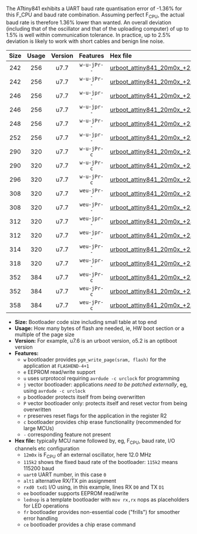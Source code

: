 The ATtiny841 exhibits a UART baud rate quantisation error of -1.36% for this F_CPU and baud rate combination. Assuming perfect F<sub>CPU</sub>, the actual baud rate is therefore 1.36% lower than wanted. An overall deviation (including that of the oscillator and that of the uploading computer) of up to 1.5% is well within communication tolerance. In practice, up to 2.5% deviation is likely to work with short cables and benign line noise.

|Size|Usage|Version|Features|Hex file|
|:-:|:-:|:-:|:-:|:--|
|242|256|u7.7|`w-u-jPr--`|[urboot_attiny841_20m0x_+230k4_uart0_rxa2_txa1_lednop.hex](https://raw.githubusercontent.com/stefanrueger/urboot.hex/main/mcus/attiny841/external_oscillator/fcpu_20m0x/br_+230k4/urboot_attiny841_20m0x_+230k4_uart0_rxa2_txa1_lednop.hex)|
|242|256|u7.7|`w-u-jPr--`|[urboot_attiny841_20m0x_+230k4_uart1_rxa4_txa5_lednop.hex](https://raw.githubusercontent.com/stefanrueger/urboot.hex/main/mcus/attiny841/external_oscillator/fcpu_20m0x/br_+230k4/urboot_attiny841_20m0x_+230k4_uart1_rxa4_txa5_lednop.hex)|
|246|256|u7.7|`w-u-jpr--`|[urboot_attiny841_20m0x_+230k4_uart0_rxa2_txa1_lednop_fr.hex](https://raw.githubusercontent.com/stefanrueger/urboot.hex/main/mcus/attiny841/external_oscillator/fcpu_20m0x/br_+230k4/urboot_attiny841_20m0x_+230k4_uart0_rxa2_txa1_lednop_fr.hex)|
|246|256|u7.7|`w-u-jpr--`|[urboot_attiny841_20m0x_+230k4_uart1_rxa4_txa5_lednop_fr.hex](https://raw.githubusercontent.com/stefanrueger/urboot.hex/main/mcus/attiny841/external_oscillator/fcpu_20m0x/br_+230k4/urboot_attiny841_20m0x_+230k4_uart1_rxa4_txa5_lednop_fr.hex)|
|248|256|u7.7|`w-u-jPr--`|[urboot_attiny841_20m0x_+230k4_uart0_alt1_rxb2_txa7_lednop.hex](https://raw.githubusercontent.com/stefanrueger/urboot.hex/main/mcus/attiny841/external_oscillator/fcpu_20m0x/br_+230k4/urboot_attiny841_20m0x_+230k4_uart0_alt1_rxb2_txa7_lednop.hex)|
|252|256|u7.7|`w-u-jpr--`|[urboot_attiny841_20m0x_+230k4_uart0_alt1_rxb2_txa7_lednop_fr.hex](https://raw.githubusercontent.com/stefanrueger/urboot.hex/main/mcus/attiny841/external_oscillator/fcpu_20m0x/br_+230k4/urboot_attiny841_20m0x_+230k4_uart0_alt1_rxb2_txa7_lednop_fr.hex)|
|290|320|u7.7|`w-u-jPr-c`|[urboot_attiny841_20m0x_+230k4_uart0_rxa2_txa1_lednop_fr_ce.hex](https://raw.githubusercontent.com/stefanrueger/urboot.hex/main/mcus/attiny841/external_oscillator/fcpu_20m0x/br_+230k4/urboot_attiny841_20m0x_+230k4_uart0_rxa2_txa1_lednop_fr_ce.hex)|
|290|320|u7.7|`w-u-jPr-c`|[urboot_attiny841_20m0x_+230k4_uart1_rxa4_txa5_lednop_fr_ce.hex](https://raw.githubusercontent.com/stefanrueger/urboot.hex/main/mcus/attiny841/external_oscillator/fcpu_20m0x/br_+230k4/urboot_attiny841_20m0x_+230k4_uart1_rxa4_txa5_lednop_fr_ce.hex)|
|296|320|u7.7|`w-u-jPr-c`|[urboot_attiny841_20m0x_+230k4_uart0_alt1_rxb2_txa7_lednop_fr_ce.hex](https://raw.githubusercontent.com/stefanrueger/urboot.hex/main/mcus/attiny841/external_oscillator/fcpu_20m0x/br_+230k4/urboot_attiny841_20m0x_+230k4_uart0_alt1_rxb2_txa7_lednop_fr_ce.hex)|
|308|320|u7.7|`weu-jPr--`|[urboot_attiny841_20m0x_+230k4_uart0_rxa2_txa1_ee_lednop.hex](https://raw.githubusercontent.com/stefanrueger/urboot.hex/main/mcus/attiny841/external_oscillator/fcpu_20m0x/br_+230k4/urboot_attiny841_20m0x_+230k4_uart0_rxa2_txa1_ee_lednop.hex)|
|308|320|u7.7|`weu-jPr--`|[urboot_attiny841_20m0x_+230k4_uart1_rxa4_txa5_ee_lednop.hex](https://raw.githubusercontent.com/stefanrueger/urboot.hex/main/mcus/attiny841/external_oscillator/fcpu_20m0x/br_+230k4/urboot_attiny841_20m0x_+230k4_uart1_rxa4_txa5_ee_lednop.hex)|
|312|320|u7.7|`weu-jpr--`|[urboot_attiny841_20m0x_+230k4_uart0_rxa2_txa1_ee_lednop_fr.hex](https://raw.githubusercontent.com/stefanrueger/urboot.hex/main/mcus/attiny841/external_oscillator/fcpu_20m0x/br_+230k4/urboot_attiny841_20m0x_+230k4_uart0_rxa2_txa1_ee_lednop_fr.hex)|
|312|320|u7.7|`weu-jpr--`|[urboot_attiny841_20m0x_+230k4_uart1_rxa4_txa5_ee_lednop_fr.hex](https://raw.githubusercontent.com/stefanrueger/urboot.hex/main/mcus/attiny841/external_oscillator/fcpu_20m0x/br_+230k4/urboot_attiny841_20m0x_+230k4_uart1_rxa4_txa5_ee_lednop_fr.hex)|
|314|320|u7.7|`weu-jPr--`|[urboot_attiny841_20m0x_+230k4_uart0_alt1_rxb2_txa7_ee_lednop.hex](https://raw.githubusercontent.com/stefanrueger/urboot.hex/main/mcus/attiny841/external_oscillator/fcpu_20m0x/br_+230k4/urboot_attiny841_20m0x_+230k4_uart0_alt1_rxb2_txa7_ee_lednop.hex)|
|318|320|u7.7|`weu-jpr--`|[urboot_attiny841_20m0x_+230k4_uart0_alt1_rxb2_txa7_ee_lednop_fr.hex](https://raw.githubusercontent.com/stefanrueger/urboot.hex/main/mcus/attiny841/external_oscillator/fcpu_20m0x/br_+230k4/urboot_attiny841_20m0x_+230k4_uart0_alt1_rxb2_txa7_ee_lednop_fr.hex)|
|352|384|u7.7|`weu-jPr-c`|[urboot_attiny841_20m0x_+230k4_uart0_rxa2_txa1_ee_lednop_fr_ce.hex](https://raw.githubusercontent.com/stefanrueger/urboot.hex/main/mcus/attiny841/external_oscillator/fcpu_20m0x/br_+230k4/urboot_attiny841_20m0x_+230k4_uart0_rxa2_txa1_ee_lednop_fr_ce.hex)|
|352|384|u7.7|`weu-jPr-c`|[urboot_attiny841_20m0x_+230k4_uart1_rxa4_txa5_ee_lednop_fr_ce.hex](https://raw.githubusercontent.com/stefanrueger/urboot.hex/main/mcus/attiny841/external_oscillator/fcpu_20m0x/br_+230k4/urboot_attiny841_20m0x_+230k4_uart1_rxa4_txa5_ee_lednop_fr_ce.hex)|
|358|384|u7.7|`weu-jPr-c`|[urboot_attiny841_20m0x_+230k4_uart0_alt1_rxb2_txa7_ee_lednop_fr_ce.hex](https://raw.githubusercontent.com/stefanrueger/urboot.hex/main/mcus/attiny841/external_oscillator/fcpu_20m0x/br_+230k4/urboot_attiny841_20m0x_+230k4_uart0_alt1_rxb2_txa7_ee_lednop_fr_ce.hex)|

- **Size:** Bootloader code size including small table at top end
- **Usage:** How many bytes of flash are needed, ie, HW boot section or a multiple of the page size
- **Version:** For example, u7.6 is an urboot version, o5.2 is an optiboot version
- **Features:**
  + `w` bootloader provides `pgm_write_page(sram, flash)` for the application at `FLASHEND-4+1`
  + `e` EEPROM read/write support
  + `u` uses urprotocol requiring `avrdude -c urclock` for programming
  + `j` vector bootloader: applications *need to be patched externally*, eg, using `avrdude -c urclock`
  + `p` bootloader protects itself from being overwritten
  + `P` vector bootloader only: protects itself and reset vector from being overwritten
  + `r` preserves reset flags for the application in the register R2
  + `c` bootloader provides chip erase functionality (recommended for large MCUs)
  + `-` corresponding feature not present
- **Hex file:** typically MCU name followed by, eg, F<sub>CPU</sub>, baud rate, I/O channels etc configuration
  + `12m0x` is F<sub>CPU</sub> of an external oscillator, here 12.0 MHz
  + `115k2` shows the fixed baud rate of the bootloader: `115k2` means 115200 baud
  + `uart0` UART number, in this case `0`
  + `alt1` alternative RX/TX pin assignment
  + `rxd0 txd1` I/O using, in this example, lines RX `D0` and TX `D1`
  + `ee` bootloader supports EEPROM read/write
  + `lednop` is a template bootloader with `mov rx,rx` nops as placeholders for LED operations
  + `fr` bootloader provides non-essential code ("frills") for smoother error handling
  + `ce` bootloader provides a chip erase command
